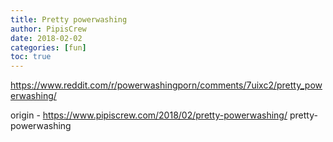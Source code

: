 ```yaml
---
title: Pretty powerwashing
author: PipisCrew
date: 2018-02-02
categories: [fun]
toc: true
---
```


https://www.reddit.com/r/powerwashingporn/comments/7uixc2/pretty_powerwashing/

origin - https://www.pipiscrew.com/2018/02/pretty-powerwashing/ pretty-powerwashing